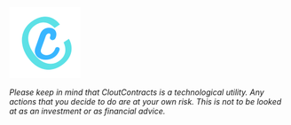 [![CCSLOGO](https://raw.githubusercontent.com/CloutContracts/cloutcontracts.github.io/main/assets/images/c-128x128.png)](https://cloutcontracts.net)

*Please keep in mind that CloutContracts is a technological utility. Any actions that you decide to do are at your own risk. This is not to be looked at as an investment or as financial advice.*
